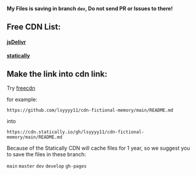**My Files is saving in branch `dev`, Do not send PR or Issues to there!**

## Free CDN List:
#### [jsDelivr](https://jsdelivr.net)
#### [statically](https://statically.io/)

## Make the link into cdn link:

Try [freecdn](https://github.com/EtherDream/freecdn/)

for example:
```
https://github.com/lsyyyy11/cdn-fictional-memory/main/README.md
```
into 

```
https://cdn.statically.io/gh/lsyyyy11/cdn-fictional-memory/main/README.md
```
Because of the Statically CDN will cache files for 1 year, 
so we suggest you to save the files in these branch:

`main` `master` `dev` `develop` `gh-pages`
